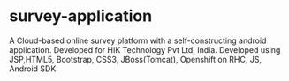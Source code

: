 # survey-application
A Cloud-based online survey platform with a self-constructing android application. Developed for HIK Technology Pvt Ltd, India. Developed using JSP,HTML5, Bootstrap, CSS3, JBoss(Tomcat), Openshift on RHC, JS, Android SDK.
